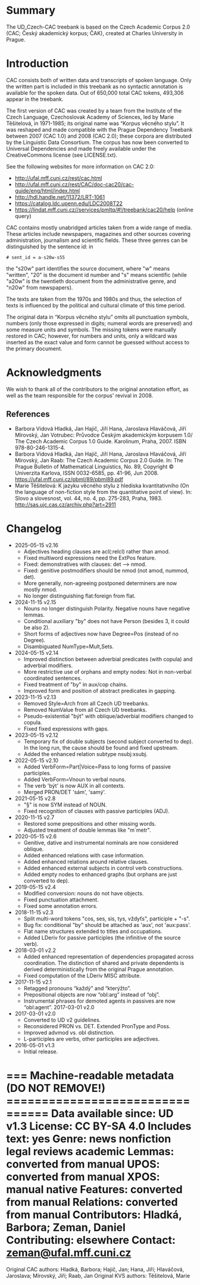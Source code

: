 # Summary

The UD_Czech-CAC treebank is based on the Czech Academic Corpus 2.0 (CAC;
Český akademický korpus; ČAK), created at Charles University in Prague.


# Introduction

CAC consists both of written data and transcripts of spoken language. Only
the written part is included in this treebank as no syntactic annotation is
available for the spoken data. Out of 650,000 total CAC tokens, 493,306 appear
in the treebank.

The first version of CAC was created by a team from the Institute of the Czech
Language, Czechoslovak Academy of Sciences, led by Marie Těšitelová, in
1971-1985; its original name was “Korpus věcného stylu”. It was reshaped and
made compatible with the Prague Dependency Treebank between 2007 (CAC 1.0) and
2008 (CAC 2.0); these corpora are distributed by the Linguistic Data
Consortium. The corpus has now been converted to Universal Dependencies and
made freely available under the CreativeCommons license (see LICENSE.txt).

See the following websites for more information on CAC 2.0:

* http://ufal.mff.cuni.cz/rest/cac.html
* http://ufal.mff.cuni.cz/rest/CAC/doc-cac20/cac-guide/eng/html/index.html
* http://hdl.handle.net/11372/LRT-1061
* https://catalog.ldc.upenn.edu/LDC2008T22
* https://lindat.mff.cuni.cz//services/pmltq/#!/treebank/cac20/help
  (online query)

CAC contains mostly unabridged articles taken from a wide range of media.
These articles include newspapers, magazines and other sources covering
administration, journalism and scientific fields. These three genres can be
distinguished by the sentence id: in

    # sent_id = a-s20w-s55

the "s20w" part identifies the source document, where "w" means "written",
"20" is the document id number and "s" means scientific (while "a20w" is the
twentieth document from the administrative genre, and "n20w" from newspapers).

The texts are taken from the 1970s and 1980s and thus, the selection of texts
is influenced by the political and cultural climate of this time period.

The original data in “Korpus věcného stylu” omits all punctuation symbols,
numbers (only those expressed in digits; numeral words are preserved) and some
measure units and symbols. The missing tokens were manually restored in CAC;
however, for numbers and units, only a wildcard was inserted as the exact value
and form cannot be guessed without access to the primary document.


# Acknowledgments

We wish to thank all of the contributors to the original annotation effort,
as well as the team responsible for the corpus' revival in 2008.

## References

* Barbora Vidová Hladká, Jan Hajič, Jiří Hana, Jaroslava Hlaváčová,
  Jiří Mírovský, Jan Votrubec: Průvodce Českým akademickým korpusem 1.0/
  The Czech Academic Corpus 1.0 Guide. Karolinum, Praha, 2007. ISBN 978-80-246-1315-4.
* Barbora Vidová Hladká, Jan Hajič, Jiří Hana, Jaroslava Hlaváčová,
  Jiří Mírovský, Jan Raab: The Czech Academic Corpus 2.0 Guide.
  In: The Prague Bulletin of Mathematical Linguistics, No. 89,
  Copyright © Univerzita Karlova, ISSN 0032-6585, pp. 41-96, Jun 2008.
  https://ufal.mff.cuni.cz/pbml/89/pbml89.pdf
* Marie Těšitelová: K jazyku věcného stylu z hlediska kvantitativního
  (On the language of non-fiction style from the quantitative point of view).
  In: Slovo a slovesnost, vol. 44, no. 4, pp. 275-283, Praha, 1983.
  http://sas.ujc.cas.cz/archiv.php?art=2911


# Changelog

* 2025-05-15 v2.16
  * Adjectives heading clauses are acl(:relcl) rather than amod.
  * Fixed multiword expressions need the ExtPos feature.
  * Fixed: demonstratives with clauses: det --> nmod.
  * Fixed: genitive postmodifiers should be nmod (not amod, nummod, det).
  * More generally, non-agreeing postponed determiners are now mostly nmod.
  * No longer distinguishing flat:foreign from flat.
* 2024-11-15 v2.15
  * Nouns no longer distinguish Polarity. Negative nouns have negative lemmas.
  * Conditional auxiliary "by" does not have Person (besides 3, it could be also 2).
  * Short forms of adjectives now have Degree=Pos (instead of no Degree).
  * Disambiguated NumType=Mult,Sets.
* 2024-05-15 v2.14
  * Improved distinction between adverbial predicates (with copula) and adverbial modifiers.
  * More restrictive use of orphans and empty nodes: Not in non-verbal coordinated sentences.
  * Fixed treatment of "by" in aux/cop chains.
  * Improved form and position of abstract predicates in gapping.
* 2023-11-15 v2.13
  * Removed Style=Arch from all Czech UD treebanks.
  * Removed NumValue from all Czech UD treebanks.
  * Pseudo-existential "být" with oblique/adverbial modifiers changed to copula.
  * Fixed fixed expressions with gaps.
* 2023-05-15 v2.12
  * Temporary fix of double subjects (second subject converted to dep).
    In the long run, the cause should be found and fixed upstream.
  * Added the enhanced relation subtype nsubj:xsubj.
* 2022-05-15 v2.10
  * Added VerbForm=Part|Voice=Pass to long forms of passive participles.
  * Added VerbForm=Vnoun to verbal nouns.
  * The verb 'být' is now AUX in all contexts.
  * Merged PRON/DET 'sám', 'samý'.
* 2021-05-15 v2.8
  * "§" is now SYM instead of NOUN.
  * Fixed recognition of clauses with passive participles (ADJ).
* 2020-11-15 v2.7
  * Restored some prepositions and other missing words.
  * Adjusted treatment of double lemmas like "m`metr".
* 2020-05-15 v2.6
  * Genitive, dative and instrumental nominals are now considered oblique.
  * Added enhanced relations with case information.
  * Added enhanced relations around relative clauses.
  * Added enhanced external subjects in control verb constructions.
  * Added empty nodes to enhanced graphs (but orphans are just converted to dep).
* 2019-05-15 v2.4
  * Modified conversion: nouns do not have objects.
  * Fixed punctuation attachment.
  * Fixed some annotation errors.
* 2018-11-15 v2.3
  * Split multi-word tokens "cos, ses, sis, tys, vždyťs", participle + "-s".
  * Bug fix: conditional "by" should be attached as 'aux', not 'aux:pass'.
  * Flat name structures extended to titles and occupations.
  * Added LDeriv for passive participles (the infinitive of the source verb).
* 2018-03-01 v2.2
  * Added enhanced representation of dependencies propagated across coordination.
    The distinction of shared and private dependents is derived deterministically from the original Prague annotation.
  * Fixed computation of the LDeriv MISC attribute.
* 2017-11-15 v2.1
  * Retagged pronouns “každý” and “kterýžto”.
  * Prepositional objects are now “obl:arg” instead of “obj”.
  * Instrumental phrases for demoted agents in passives are now “obl:agent”.
2017-03-01 v2.0
* 2017-03-01 v2.0
  * Converted to UD v2 guidelines.
  * Reconsidered PRON vs. DET. Extended PronType and Poss.
  * Improved advmod vs. obl distinction.
  * L-participles are verbs, other participles are adjectives.
* 2016-05-01 v1.3
  * Initial release.


=== Machine-readable metadata (DO NOT REMOVE!) ================================
Data available since: UD v1.3
License: CC BY-SA 4.0
Includes text: yes
Genre: news nonfiction legal reviews academic
Lemmas: converted from manual
UPOS: converted from manual
XPOS: manual native
Features: converted from manual
Relations: converted from manual
Contributors: Hladká, Barbora; Zeman, Daniel
Contributing: elsewhere
Contact: zeman@ufal.mff.cuni.cz
===============================================================================
Original CAC authors: Hladká, Barbora; Hajič, Jan; Hana, Jiří; Hlaváčová, Jaroslava; Mírovský, Jiří; Raab, Jan
Original KVS authors: Těšitelová, Marie
